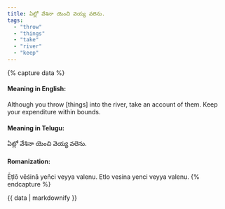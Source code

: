 ```yaml
---
title: ఏట్లో వేశినా యెంచి వెయ్య వలెను.
tags:
  - "throw"
  - "things"
  - "take"
  - "river"
  - "keep"
---
```


{% capture data %}
#### Meaning in English:
Although you throw [things] into the river, take an account of them.
Keep your expenditure within bounds.

#### Meaning in Telugu:
ఏట్లో వేశినా యెంచి వెయ్య వలెను.

#### Romanization:
Ēṭlō vēśinā yen̄ci veyya valenu.
Etlo vesina yenci veyya valenu.
{% endcapture %}

{{ data | markdownify }}

